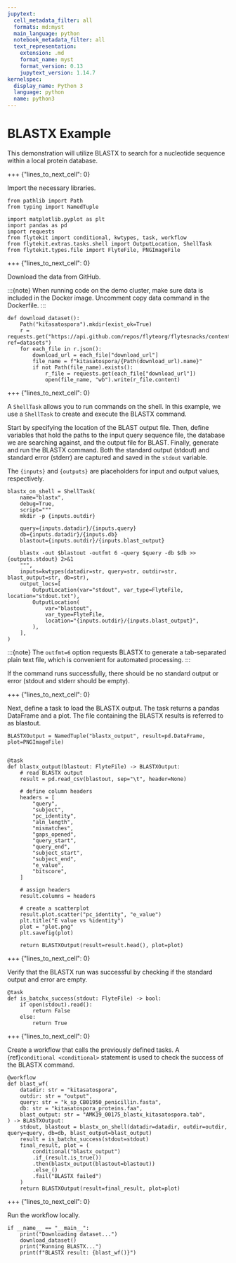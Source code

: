 ```yaml
---
jupytext:
  cell_metadata_filter: all
  formats: md:myst
  main_language: python
  notebook_metadata_filter: all
  text_representation:
    extension: .md
    format_name: myst
    format_version: 0.13
    jupytext_version: 1.14.7
kernelspec:
  display_name: Python 3
  language: python
  name: python3
---
```


# BLASTX Example

This demonstration will utilize BLASTX to search for a nucleotide sequence within a local protein database.

+++ {"lines_to_next_cell": 0}

Import the necessary libraries.

```{code-cell}
from pathlib import Path
from typing import NamedTuple

import matplotlib.pyplot as plt
import pandas as pd
import requests
from flytekit import conditional, kwtypes, task, workflow
from flytekit.extras.tasks.shell import OutputLocation, ShellTask
from flytekit.types.file import FlyteFile, PNGImageFile
```

+++ {"lines_to_next_cell": 0}

Download the data from GitHub.

:::{note}
When running code on the demo cluster, make sure data is included in the Docker image.
Uncomment copy data command in the Dockerfile.
:::

```{code-cell}
def download_dataset():
    Path("kitasatospora").mkdir(exist_ok=True)
    r = requests.get("https://api.github.com/repos/flyteorg/flytesnacks/contents/blast/kitasatospora?ref=datasets")
    for each_file in r.json():
        download_url = each_file["download_url"]
        file_name = f"kitasatospora/{Path(download_url).name}"
        if not Path(file_name).exists():
            r_file = requests.get(each_file["download_url"])
            open(file_name, "wb").write(r_file.content)
```

+++ {"lines_to_next_cell": 0}

A `ShellTask` allows you to run commands on the shell.
In this example, we use a `ShellTask` to create and execute the BLASTX command.

Start by specifying the location of the BLAST output file.
Then, define variables that hold the paths to the input query sequence file, the database we are searching against, and the output file for BLAST.
Finally, generate and run the BLASTX command.
Both the standard output (stdout) and standard error (stderr) are captured and saved in the `stdout` variable.

The `{inputs}` and `{outputs}` are placeholders for input and output values, respectively.

```{code-cell}
blastx_on_shell = ShellTask(
    name="blastx",
    debug=True,
    script="""
    mkdir -p {inputs.outdir}

    query={inputs.datadir}/{inputs.query}
    db={inputs.datadir}/{inputs.db}
    blastout={inputs.outdir}/{inputs.blast_output}

    blastx -out $blastout -outfmt 6 -query $query -db $db >> {outputs.stdout} 2>&1
    """,
    inputs=kwtypes(datadir=str, query=str, outdir=str, blast_output=str, db=str),
    output_locs=[
        OutputLocation(var="stdout", var_type=FlyteFile, location="stdout.txt"),
        OutputLocation(
            var="blastout",
            var_type=FlyteFile,
            location="{inputs.outdir}/{inputs.blast_output}",
        ),
    ],
)
```

:::{note}
The `outfmt=6` option requests BLASTX to generate a tab-separated plain text file, which is convenient for automated processing.
:::

If the command runs successfully, there should be no standard output or error (stdout and stderr should be empty).

+++ {"lines_to_next_cell": 0}

Next, define a task to load the BLASTX output.
The task returns a pandas DataFrame and a plot.
The file containing the BLASTX results is referred to as blastout.

```{code-cell}
BLASTXOutput = NamedTuple("blastx_output", result=pd.DataFrame, plot=PNGImageFile)


@task
def blastx_output(blastout: FlyteFile) -> BLASTXOutput:
    # read BLASTX output
    result = pd.read_csv(blastout, sep="\t", header=None)

    # define column headers
    headers = [
        "query",
        "subject",
        "pc_identity",
        "aln_length",
        "mismatches",
        "gaps_opened",
        "query_start",
        "query_end",
        "subject_start",
        "subject_end",
        "e_value",
        "bitscore",
    ]

    # assign headers
    result.columns = headers

    # create a scatterplot
    result.plot.scatter("pc_identity", "e_value")
    plt.title("E value vs %identity")
    plot = "plot.png"
    plt.savefig(plot)

    return BLASTXOutput(result=result.head(), plot=plot)
```

+++ {"lines_to_next_cell": 0}

Verify that the BLASTX run was successful by checking if the standard output and error are empty.

```{code-cell}
@task
def is_batchx_success(stdout: FlyteFile) -> bool:
    if open(stdout).read():
        return False
    else:
        return True
```

+++ {"lines_to_next_cell": 0}

Create a workflow that calls the previously defined tasks.
A {ref}`conditional <conditional>` statement is used to check the success of the BLASTX command.

```{code-cell}
@workflow
def blast_wf(
    datadir: str = "kitasatospora",
    outdir: str = "output",
    query: str = "k_sp_CB01950_penicillin.fasta",
    db: str = "kitasatospora_proteins.faa",
    blast_output: str = "AMK19_00175_blastx_kitasatospora.tab",
) -> BLASTXOutput:
    stdout, blastout = blastx_on_shell(datadir=datadir, outdir=outdir, query=query, db=db, blast_output=blast_output)
    result = is_batchx_success(stdout=stdout)
    final_result, plot = (
        conditional("blastx_output")
        .if_(result.is_true())
        .then(blastx_output(blastout=blastout))
        .else_()
        .fail("BLASTX failed")
    )
    return BLASTXOutput(result=final_result, plot=plot)
```

+++ {"lines_to_next_cell": 0}

Run the workflow locally.

```{code-cell}
if __name__ == "__main__":
    print("Downloading dataset...")
    download_dataset()
    print("Running BLASTX...")
    print(f"BLASTX result: {blast_wf()}")
```
